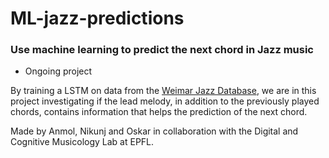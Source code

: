# ML-jazz-predictions
### Use machine learning to predict the next chord in Jazz music

* Ongoing project

By training a LSTM on data from the [Weimar Jazz Database](https://jazzomat.hfm-weimar.de/dbformat/dboverview.html), we are in this project investigating if the lead melody, in addition to the previously played chords, contains information that helps the prediction of the next chord.

Made by Anmol, Nikunj and Oskar in collaboration with the Digital and Cognitive Musicology Lab at EPFL.
